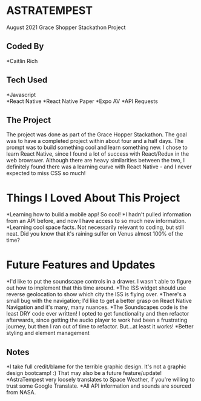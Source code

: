# ASTRATEMPEST

August 2021
Grace Shopper Stackathon Project

## Coded By

*Caitlin Rich 

## Tech Used

*Javascript  
*React Native 
*React Native Paper 
*Expo AV 
*API Requests 

## The Project

The project was done as part of the Grace Hopper Stackathon. The goal was to have a completed project within about four and a half days. The prompt was to build something cool and learn something new. I chose to learn React Native, since I found a lot of success with React/Redux in the web browswer. Although there are heavy similarities between the two, I definitely found there was a learning curve with React Native - and I never expected to miss CSS so much! 

# Things I Loved About This Project 
*Learning how to build a mobile app! So cool!
*I hadn't pulled information from an API before, and now I have access to so much new information.
*Learning cool space facts. Not necessarily relevant to coding, but still neat. Did you know that it's raining sulfer on Venus almost 100% of the time? 
 

# Future Features and Updates
*I'd like to put the soundscape controls in a drawer. I wasn't able to figure out how to implement that this time around.
*The ISS widget should use reverse geolocation to show which city the ISS is flying over. 
*There's a small bug with the navigation; I'd like to get a better grasp on React Native Navigation and it's many, many nuances. 
*The Soundscapes code is the least DRY code ever written! I opted to get functionality and then refactor afterwards, since getting the audio player to work had been a frustrating journey, but then I ran out of time to refactor. But...at least it works! 
*Better styling and element management


## Notes

*I take full credit/blame for the terrible graphic design. It's not a graphic design bootcamp! :)  That may also be a future feature/update! 
*AstraTempest very loosely translates to Space Weather, if you're willing to trust some Google Translate. 
*All API information and sounds are sourced from NASA. 





